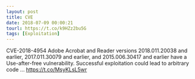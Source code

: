 ```yaml
---
layout: post
title: CVE
date: 2018-07-09 00:00:21
tourl: https://t.co/k9HZz2bu5G
tags: [Exploitation]
---
```

CVE-2018-4954 Adobe Acrobat and Reader versions 2018.011.20038 and earlier, 2017.011.30079 and earlier, and 2015.006.30417 and earlier have a Use-after-free vulnerability. Successful exploitation could lead to arbitrary code ... https://t.co/MsyKLsL5wr